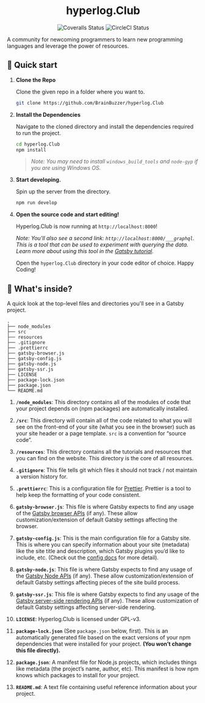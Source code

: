 <h1 align="center">
  hyperlog.Club
</h1>

<div align="center">
<img src="https://coveralls.io/repos/github/BrainBuzzer/hyperlog.Club/badge.svg?branch=master" alt="Coveralls Status" />
<img src="https://circleci.com/gh/BrainBuzzer/hyperlog.Club.svg?style=svg" alt="CircleCI Status">
</div>

A community for newcoming programmers to learn new programming languages and leverage the power of resources.

## 🚀 Quick start

1.  **Clone the Repo**

    Clone the given repo in a folder where you want to.

    ```sh
    git clone https://github.com/BrainBuzzer/hyperlog.Club
    ```

1.  **Install the Dependencies**

    Navigate to the cloned directory and install the dependencies required to run the project.

    ```sh
    cd hyperlog.Club
    npm install
    ```

    > _Note: You may need to install `windows_build_tools` and `node-gyp` if you are using Windows OS._

1.  **Start developing.**

    Spin up the server from the directory.

    ```sh
    npm run develop
    ```

1.  **Open the source code and start editing!**

    Hyperlog.Club is now running at `http://localhost:8000`!

    _Note: You'll also see a second link: _`http://localhost:8000/___graphql`_. This is a tool that can be used to experiment with querying the data. Learn more about using this tool in the [Gatsby tutorial](https://www.gatsbyjs.org/tutorial/part-five/#introducing-graphiql)._

    Open the `hyperlog.Club` directory in your code editor of choice. Happy Coding!

## 🧐 What's inside?

A quick look at the top-level files and directories you'll see in a Gatsby project.

    .
    ├── node_modules
    ├── src
    ├── resources
    ├── .gitignore
    ├── .prettierrc
    ├── gatsby-browser.js
    ├── gatsby-config.js
    ├── gatsby-node.js
    ├── gatsby-ssr.js
    ├── LICENSE
    ├── package-lock.json
    ├── package.json
    └── README.md

1.  **`/node_modules`**: This directory contains all of the modules of code that your project depends on (npm packages) are automatically installed.

2.  **`/src`**: This directory will contain all of the code related to what you will see on the front-end of your site (what you see in the browser) such as your site header or a page template. `src` is a convention for “source code”.

2.  **`/resources`**: This directory contains all the tutorials and resources that you can find on the website. This directory is the core of all resources.

3.  **`.gitignore`**: This file tells git which files it should not track / not maintain a version history for.

4.  **`.prettierrc`**: This is a configuration file for [Prettier](https://prettier.io/). Prettier is a tool to help keep the formatting of your code consistent.

5.  **`gatsby-browser.js`**: This file is where Gatsby expects to find any usage of the [Gatsby browser APIs](https://www.gatsbyjs.org/docs/browser-apis/) (if any). These allow customization/extension of default Gatsby settings affecting the browser.

6.  **`gatsby-config.js`**: This is the main configuration file for a Gatsby site. This is where you can specify information about your site (metadata) like the site title and description, which Gatsby plugins you’d like to include, etc. (Check out the [config docs](https://www.gatsbyjs.org/docs/gatsby-config/) for more detail).

7.  **`gatsby-node.js`**: This file is where Gatsby expects to find any usage of the [Gatsby Node APIs](https://www.gatsbyjs.org/docs/node-apis/) (if any). These allow customization/extension of default Gatsby settings affecting pieces of the site build process.

8.  **`gatsby-ssr.js`**: This file is where Gatsby expects to find any usage of the [Gatsby server-side rendering APIs](https://www.gatsbyjs.org/docs/ssr-apis/) (if any). These allow customization of default Gatsby settings affecting server-side rendering.

9.  **`LICENSE`**: Hyperlog.Club is licensed under GPL-v3.

10. **`package-lock.json`** (See `package.json` below, first). This is an automatically generated file based on the exact versions of your npm dependencies that were installed for your project. **(You won’t change this file directly).**

11. **`package.json`**: A manifest file for Node.js projects, which includes things like metadata (the project’s name, author, etc). This manifest is how npm knows which packages to install for your project.

12. **`README.md`**: A text file containing useful reference information about your project.
